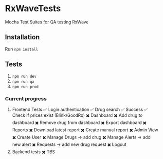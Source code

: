 # RxWaveTests
Mocha Test Suites for QA testing RxWave

## Installation 
Run `npm install`

## Tests
1. `npm run dev`
2. `npm run qa`
3. `npm run prod`

### Current progress
  1. Frontend Tests
    ✅ Login authentication
    ✅ Drug search
        ✅ Success
        ✅ Check if prices exist (Blink/GoodRx)
    ✖️ Dashboard
        ✖️ Add drug to dashboard
        ✖️ Remove drug from dashboard
        ✖️ Export dashboard
    ✖️ Reports
        ✖️ Download latest report
        ✖️ Create manual report
    ✖️ Admin View
        ✖️ Create User
        ✖️ Manage Drugs -> add drug
        ✖️ Manage Alerts -> add new alert
        ✖️ Requests -> add new drug request
    ✖️ Logout
  2. Backend tests
    ✖️ TBS
